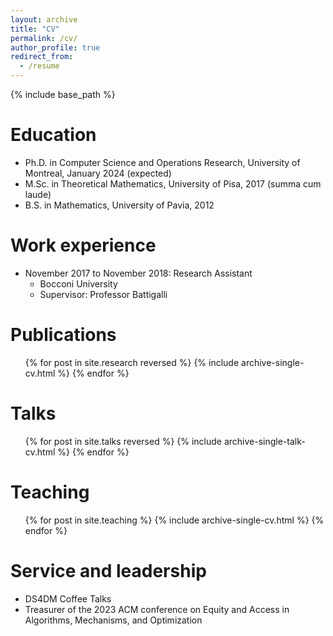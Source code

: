 ```yaml
---
layout: archive
title: "CV"
permalink: /cv/
author_profile: true
redirect_from:
  - /resume
---
```


{% include base_path %}

Education
======
* Ph.D. in Computer Science and Operations Research, University of Montreal, January 2024 (expected)
* M.Sc. in Theoretical Mathematics, University of Pisa, 2017 (summa cum laude)
* B.S. in Mathematics, University of Pavia, 2012


Work experience
======
* November 2017 to November 2018: Research Assistant
  * Bocconi University
  * Supervisor: Professor Battigalli


Publications
======
  <ul>{% for post in site.research reversed %}
    {% include archive-single-cv.html %}
  {% endfor %}</ul>
  
Talks
======
  <ul>{% for post in site.talks reversed %}
    {% include archive-single-talk-cv.html %}
  {% endfor %}</ul>
  
Teaching
======
  <ul>{% for post in site.teaching %}
    {% include archive-single-cv.html %}
  {% endfor %}</ul>
  
Service and leadership
======
* DS4DM Coffee Talks
* Treasurer of the 2023 ACM conference on Equity and Access in Algorithms, Mechanisms, and Optimization
